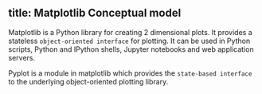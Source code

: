 title: Matplotlib Conceptual model
---
  Matplotlib is a Python library for creating 2 dimensional plots. It provides a stateless `object-oriented interface` for plotting. It can be used in Python scripts, Python and IPython shells, Jupyter notebooks and web application servers.

  Pyplot is a module in matplotlib which provides the `state-based interface` to the underlying object-oriented plotting library.
